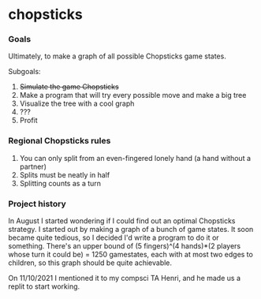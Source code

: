 # chopsticks
### Goals 
Ultimately, to make a graph of all possible Chopsticks game states. 

Subgoals:

1. ~~Simulate the game Chopsticks~~
2. Make a program that will try every possible move and make a big tree
3. Visualize the tree with a cool graph
4. ???
5. Profit

### Regional Chopsticks rules
1. You can only split from an even-fingered lonely hand (a hand without a partner)
2. Splits must be neatly in half
3. Splitting counts as a turn

### Project history
In August I started wondering if I could find out an optimal Chopsticks strategy. I started out by making a graph of a bunch of game states. 
It soon became quite tedious, so I decided I'd write a program to do it or something. 
There's an upper bound of (5 fingers)^(4 hands)\*(2 players whose turn it could be) = 1250 gamestates, each with at most two edges to children, so this graph should be quite achievable.

On 11/10/2021 I mentioned it to my compsci TA Henri, and he made us a replit to start working.
